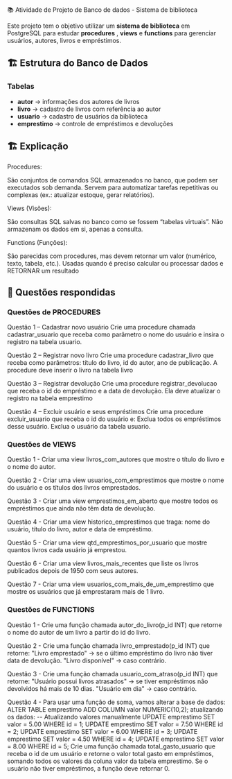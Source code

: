 📚 Atividade de Projeto de Banco de dados - Sistema de biblioteca

Este projeto tem o objetivo utilizar um **sistema de biblioteca** em PostgreSQL para estudar **procedures** , **views** e **functions** para gerenciar usuários, autores, livros e empréstimos.

## 🏗️ Estrutura do Banco de Dados

### Tabelas
- **autor** → informações dos autores de livros  
- **livro** → cadastro de livros com referência ao autor  
- **usuario** → cadastro de usuários da biblioteca  
- **emprestimo** → controle de empréstimos e devoluções  


## 🏗️ Explicação
Procedures:

São conjuntos de comandos SQL armazenados no banco, que podem ser executados sob demanda.
Servem para automatizar tarefas repetitivas ou complexas (ex.: atualizar estoque, gerar relatórios).

Views (Visões):

São consultas SQL salvas no banco como se fossem “tabelas virtuais”.
Não armazenam os dados em si, apenas a consulta.

Functions (Funções):

São parecidas com procedures, mas devem retornar um valor (numérico, texto, tabela, etc.).
Usadas quando é preciso calcular ou processar dados e RETORNAR um resultado


## 📝 Questões respondidas

### Questões de PROCEDURES
Questão 1 – Cadastrar novo usuário
Crie uma procedure chamada cadastrar_usuario que receba como parâmetro o nome do usuário e insira o registro na tabela usuario.

Questão 2 – Registrar novo livro
Crie uma procedure cadastrar_livro que receba como parâmetros:
título do livro,
id do autor,
ano de publicação.
A procedure deve inserir o livro na tabela livro

Questão 3 – Registrar devolução
Crie uma procedure registrar_devolucao que receba o id do empréstimo e a data de devolução.
Ela deve atualizar o registro na tabela emprestimo

Questão 4 – Excluir usuário e seus empréstimos
Crie uma procedure excluir_usuario que receba o id do usuário e:
Exclua todos os empréstimos desse usuário.
Exclua o usuário da tabela usuario.


### Questões de VIEWS
Questão 1 - Criar uma view livros_com_autores que mostre o título do livro e o nome do autor.

Questão 2 - Criar uma view usuarios_com_emprestimos que mostre o nome do usuário e os títulos dos livros emprestados.

Questão 3 - Criar uma view emprestimos_em_aberto que mostre todos os empréstimos que ainda não têm data de devolução.

Questão 4 - Criar uma view historico_emprestimos que traga: nome do usuário, título do livro, autor e data de empréstimo.

Questão 5 - Criar uma view qtd_emprestimos_por_usuario que mostre quantos livros cada usuário já emprestou.

Questão 6 - Criar uma view livros_mais_recentes que liste os livros publicados depois de 1950 com seus autores.

Questão 7 - Criar uma view usuarios_com_mais_de_um_emprestimo que mostre os usuários que já emprestaram mais de 1 livro.


### Questões de FUNCTIONS
Questão 1 - Crie uma função chamada autor_do_livro(p_id INT) que retorne o nome do autor de um livro a partir do id do livro.

Questão 2 - 
Crie uma função chamada livro_emprestado(p_id INT) que retorne:
"Livro emprestado" → se o último empréstimo do livro não tiver data de devolução.
"Livro disponível" → caso contrário.

Questão 3 -
Crie uma função chamada usuario_com_atraso(p_id INT) que retorne:
"Usuário possui livros atrasados" → se tiver empréstimos não devolvidos há mais de 10 dias.
"Usuário em dia" → caso contrário.

Questão 4 -
Para usar uma função de soma, vamos alterar a base de dados:
ALTER TABLE emprestimo ADD COLUMN valor NUMERIC(10,2);
atualizando os dados:
-- Atualizando valores manualmente
UPDATE emprestimo SET valor = 5.00 WHERE id = 1;
UPDATE emprestimo SET valor = 7.50 WHERE id = 2;
UPDATE emprestimo SET valor = 6.00 WHERE id = 3;
UPDATE emprestimo SET valor = 4.50 WHERE id = 4;
UPDATE emprestimo SET valor = 8.00 WHERE id = 5;
Crie uma função chamada total_gasto_usuario que receba o id de um usuário e retorne o valor total gasto em empréstimos, somando todos os valores da coluna valor da tabela emprestimo.
Se o usuário não tiver empréstimos, a função deve retornar 0.
